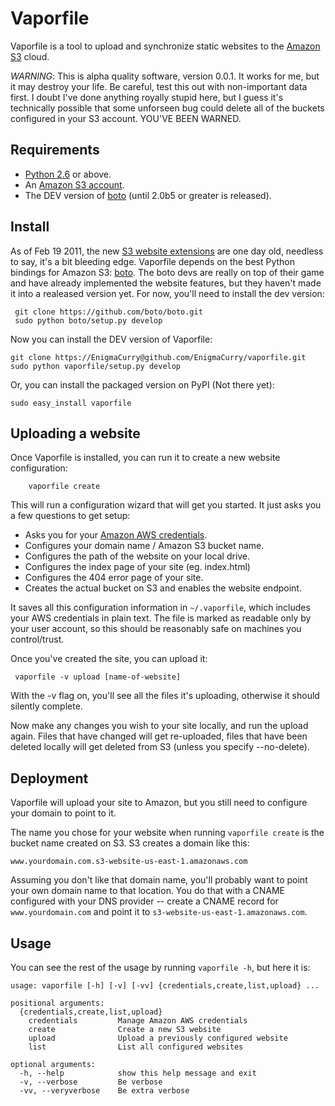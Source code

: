 Vaporfile
==========

Vaporfile is a tool to upload and synchronize static websites to the
[Amazon S3](http://aws.amazon.com/s3/) cloud.

*WARNING*: This is alpha quality software, version 0.0.1. It works for
me, but it may destroy your life. Be careful, test this out with
non-important data first. I doubt I've done anything royally stupid
here, but I guess it's technically possible that some unforseen bug could delete
all of the buckets configured in your S3 account. YOU'VE BEEN WARNED.

Requirements
------------
* [Python 2.6](http://www.python.org/download/) or above.
* An [Amazon S3 account](http://aws.amazon.com/s3/).
* The DEV version of [boto](https://github.com/boto/boto) (until 2.0b5
or greater is released).

Install
-------

As of Feb 19 2011, the new [S3 website
extensions](http://aws.typepad.com/aws/2011/02/host-your-static-website-on-amazon-s3.html)
are one day old, needless to say, it's a bit bleeding edge. Vaporfile
depends on the best Python bindings for Amazon S3:
[boto](https://github.com/boto/boto). The boto devs are really on top
of their game and have already implemented the website features, but
they haven't made it into a realeased version yet. For now, you'll
need to install the dev version:

     git clone https://github.com/boto/boto.git
     sudo python boto/setup.py develop

Now you can install the DEV version of Vaporfile:

    git clone https://EnigmaCurry@github.com/EnigmaCurry/vaporfile.git
    sudo python vaporfile/setup.py develop

Or, you can install the packaged version on PyPI (Not there yet):

    sudo easy_install vaporfile
    
Uploading a website
-------------------

Once Vaporfile is installed, you can run it to create a new website
configuration:

        vaporfile create

This will run a configuration wizard that will get you started. It
just asks you a few questions to get setup:

* Asks you for your [Amazon AWS
  credentials](https://aws-portal.amazon.com/gp/aws/developer/account/index.html?action=access-key).
* Configures your domain name / Amazon S3 bucket name.
* Configures the path of the website on your local drive.
* Configures the index page of your site (eg. index.html)
* Configures the 404 error page of your site.
* Creates the actual bucket on S3 and enables the website endpoint.

It saves all this configuration information in `~/.vaporfile`,
which includes your AWS credentials in plain text. The file is marked as readable
only by your user account, so this should be reasonably safe on
machines you control/trust.

Once you've created the site, you can upload it:

     vaporfile -v upload [name-of-website]

With the -v flag on, you'll see all the files it's uploading,
otherwise it should silently complete.

Now make any changes you wish to your site locally, and run the upload
again. Files that have changed will get re-uploaded, files that have
been deleted locally will get deleted from S3 (unless you specify --no-delete).

Deployment
----------

Vaporfile will upload your site to Amazon, but you still need to
configure your domain to point to it.

The name you chose for your website when running `vaporfile create`
is the bucket name created on S3. S3 creates a domain like this:

    www.yourdomain.com.s3-website-us-east-1.amazonaws.com

Assuming you don't like that domain name, you'll probably want to
point your own domain name to that location. You do that with a CNAME
configured with your DNS provider -- create a CNAME record for
`www.yourdomain.com` and point it to `s3-website-us-east-1.amazonaws.com`.

Usage
-----

You can see the rest of the usage by running `vaporfile -h`, but here
it is:

    usage: vaporfile [-h] [-v] [-vv] {credentials,create,list,upload} ...
    
    positional arguments:
      {credentials,create,list,upload}
        credentials         Manage Amazon AWS credentials
        create              Create a new S3 website
        upload              Upload a previously configured website
        list                List all configured websites
    
    optional arguments:
      -h, --help            show this help message and exit
      -v, --verbose         Be verbose
      -vv, --veryverbose    Be extra verbose
    
